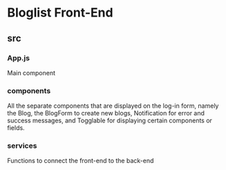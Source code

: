 # Bloglist Front-End

## src

### App.js
Main component

### components
All the separate components that are displayed on the log-in form, namely the Blog, the BlogForm to create new blogs, Notification for error and success messages, and Togglable for displaying certain components or fields.

### services
Functions to connect the front-end to the back-end
